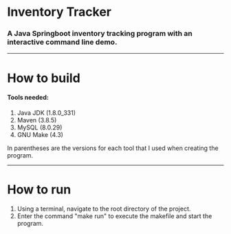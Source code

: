 # Inventory Tracker
### A Java Springboot inventory tracking program with an interactive command line demo.

---
# How to build

#### Tools needed:  
1. Java JDK (1.8.0_331)
2. Maven (3.8.5)
3. MySQL (8.0.29)
4. GNU Make (4.3)


In parentheses are the versions for each tool that I used when creating the program.

---
# How to run

1. Using a terminal, navigate to the root directory of the project.
2. Enter the command "make run" to execute the makefile and start the program.